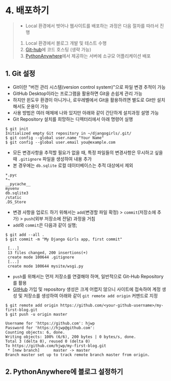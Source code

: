 # 4. 배포하기

> - Local 환경에서 벗어나 웹사이트를 배포하는 과정은 다음 절차를 따라서 진행
> 1. Local 환경에서 블로그 개발 및 테스트 수행
> 2. [Git-hub](https://github.com)에 코드 호스팅 (생략 가능)
> 3. [PythonAnywhere](https://www.pythonanywhere.com)에서 제공하는 서버에 소규모 어플리케이션 배포

## 1. Git 설정
- Git이란  "버전 관리 시스템(version control system)"으로 파일 변경 추적이 가능
- GitHub Desktop이라는 프로그램을 활용하면 Git을 손쉽게 관리 가능
- 하지만 윈도우 환경이 아니거나, 로우레벨에서 Git을 활용하려면 별도로 Git만 설치해서도 운용이 가능
- 사용 방법은 여러 매체에 나와 있지만 아래와 같이 간단하게 설치과정 설명 가능
- Git Repository 설치를 희망하는 디렉터리에서 아래 명령어 실행
```shell
$ git init
Initialized empty Git repository in ~/djangogirls/.git/
$ git config --global user.name "Your Name"
$ git config --global user.email you@example.com
```
- 모든 변경사항을 추적할 필요가 없을 때, 특정 파일들의 변경사항은 무시하고 싶을 때 `.gitignore` 파일을 생성하여 내용 추가
- 본 경우에는 `db.sqlite` 로컬 데이터베이스는 추적 대상에서 제외
```git
*.pyc
*~
__pycache__
myvenv
db.sqlite3
/static
.DS_Store
```
- 변경 사항을 업로드 하기 위해서는 `add`(변경할 파일 확정) > `commit`(저장소에 추가) > `push`(외부 저장소에 전달) 과정을 거침
- `add`와 `commit`은 다음과 같이 실행;
```shell
$ git add --all .
$ git commit -m "My Django Girls app, first commit"

 [...]
 13 files changed, 200 insertions(+)
 create mode 100644 .gitignore
 [...]
 create mode 100644 mysite/wsgi.py
 ```

- `push`를 위해서는 먼저 저장소를 연결해야 하며, 일반적으로 Git-Hub Repository를 활용
- [GitHub](https://github.com) 가입 및 repository 생성은 크게 어렵지 않으니 사이트에 접속하여 계정 생성 및 저장소를 생성하여 아래와 같이 `git remote add origin` 커맨드로 지정
```shell
$ git remote add origin https://github.com/<your-github-username>/my-first-blog.git
$ git push -u origin master

Username for 'https://github.com': hjwp
Password for 'https://hjwp@github.com':
Counting objects: 6, done.
Writing objects: 100% (6/6), 200 bytes | 0 bytes/s, done.
Total 3 (delta 0), reused 0 (delta 0)
To https://github.com/hjwp/my-first-blog.git
 * [new branch]      master -> master
Branch master set up to track remote branch master from origin.
```

## 2. PythonAnywhere에 블로그 설정하기

